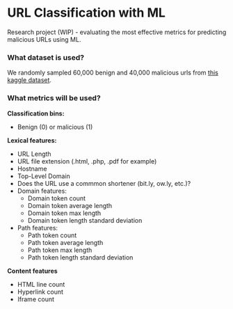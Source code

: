 # URL Classification with ML
Research project (WIP) - evaluating the most effective metrics for predicting malicious URLs using ML.
### What dataset is used?
We randomly sampled 60,000 benign and 40,000 malicious urls from [this kaggle dataset](https://www.kaggle.com/datasets/sid321axn/malicious-urls-dataset/).

### What metrics will be used?
**Classification bins:**
- Benign (0) or malicious (1)
  
**Lexical features:**
- URL Length
- URL file extension (.html, .php, .pdf for example)
- Hostname
- Top-Level Domain
- Does the URL use a commmon shortener (bit.ly, ow.ly, etc.)?
- Domain features:
  * Domain token count
  * Domain token average length
  * Domain token max length
  * Domain token length standard deviation
- Path features:
  * Path token count
  * Path token average length
  * Path token max length
  * Path token length standard deviation

**Content features**
- HTML line count
- Hyperlink count
- Iframe count
